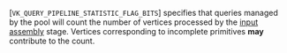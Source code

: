[`VK_QUERY_PIPELINE_STATISTIC_FLAG_BITS`] specifies
that queries managed by the pool will count the number of vertices
processed by the [input assembly](https://www.khronos.org/registry/vulkan/specs/1.3-extensions/html/vkspec.html#drawing) stage.
Vertices corresponding to incomplete primitives  **may**  contribute to the
count.